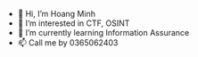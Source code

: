 - 👋 Hi, I’m Hoang Minh
- 👀 I’m interested in CTF, OSINT
- 🌱 I’m currently learning Information Assurance
- 📫 Call me by 0365062403

<!---
hnim-gnaoh/hnim-gnaoh is a ✨ special ✨ repository because its `README.md` (this file) appears on your GitHub profile.
You can click the Preview link to take a look at your changes.
--->

